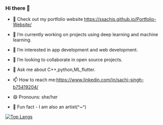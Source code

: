 ### Hi there 👋

- 🍃 Check out my portfolio website https://ssachis.github.io/Portfolio-Website/


- 🔭 I’m currently working on projects using deep learning and machine learning.
- 🌱 I’m interested in app development and web development.
- 👯 I’m looking to collaborate in open source projects.
- 💬 Ask me about C++,python,ML,flutter.
- 📫 How to reach me:https://www.linkedin.com/in/sachi-singh-b75419204/
- 😄 Pronouns: she/her
- 🌝 Fun fact - I am also an artist(^~^)






[![Top Langs](https://github-readme-stats.vercel.app/api/top-langs/?username=ssachis&layout=compact)](https://github.com/anuraghazra/github-readme-stats)


